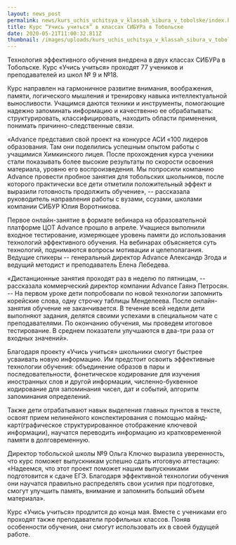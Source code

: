 ```yaml
---
layout: news_post
permalink: news/kurs_uchis_uchitsya_v_klassah_sibura_v_tobolske/index.html
title: Курс “Учись учиться” в классах СИБУРа в Тобольске
date: 2020-05-21T11:00:32.811Z
thumbnail: /images/uploads/kurs_uchis_uchitsya_v_klassah_sibura_v_tobolske-01.jpg
---
```

Технология эффективного обучения внедрена в двух классах СИБУРа в Тобольске. Курс «Учись учиться» проходят 77 учеников и преподавателей из школ № 9 и №18.

Курс направлен на гармоничное развитие внимания, воображения, памяти, логического мышления и тренировку навыка интеллектуальной выносливости. Учащимся даются техники и инструменты, помогающие надежно запоминать информацию и качественно ее обрабатывать: структурировать, классифицировать, находить области применения, понимать причинно-следственные связи.

«Advance представил свой проект на конкурсе АСИ «100 лидеров образования. Там они поделились успешным опытом работы с учащимися Химкинского лицея. После прохождения курса ученики стали показывать более высокие результаты по скорости освоения материала, уровню его воспроизведения. Мы попросили компанию Advance провести пробное занятия для тобольских школьников, после которого практически все дети отметили положительный эффект и выразили готовность продолжить обучение», -- рассказала руководитель направления работы с вузами, ссузами, школами компании СИБУР Юлия Воротникова.

Первое онлайн-занятие в формате вебинара на образовательной платформе ЦОТ Advance прошло в апреле. Учащиеся выполнили входное тестирование, измеряющее уровень памяти до использования технологий эффективного обучения. На вебинарах объясняется суть технологий, поднимаются вопросы мотивации и целеполагания. Ведущие спикеры -- генеральный директор Advance Александр Згода и ведущий методист и преподаватель Елена Лебедева.

«Дистанционные занятия проходят раз в неделю по пятницам, -- рассказала коммерческий директор компании Advance Гаянэ Петросян. -- На первом уроке дети попробовали по новой технологии запомнить корейские слова, одну строчку таблицы Менделеева. После онлайн-занятия обучение не заканчивается. В течение всей недели дети выполняют задания, делятся своими успехами в специальном чате с преподавателями. По окончанию обучения, мы проведем итоговое тестирование. В среднем показатели улучшаются в два-три раза от входных значений».

Благодаря проекту «Учись учиться» школьники смогут быстрее усваивать новую информацию. Им предстоит освоить эффективные технологии обучения: объединение образов в пары и последовательности, фонетическое кодирование для изучения иностранных слов и другой информации, численно-буквенное кодирование для запоминания чисел, дат и событий, алгоритм запоминания определений.

Также дети отрабатывают навык выделения главных пунктов в тексте, освоят прием нелинейного конспектирования с помощью майнд-карт(графическое структурированное отображение ключевой информации), научатся переводить информацию из кратковременной памяти в долговременную.

Директор тобольской школы №9 Ольга Ключко выразила уверенность, что курс поможет выпускникам успешно сдать итоговую аттестацию: «Надеемся, что этот проект поможет нашим выпускниками подготовится к сдаче ЕГЭ. Благодаря эффективной технологии обучения они научатся правильно распределять свои усилия при подготовке, смогут улучшить память, внимание и запомнить больший объем материала».

Курс «Учись учиться» продлится до конца мая. Вместе с учениками его проходят также преподаватели профильных классов. Поняв особенности обучения, они смогут использовать их в своей будущей работе.
